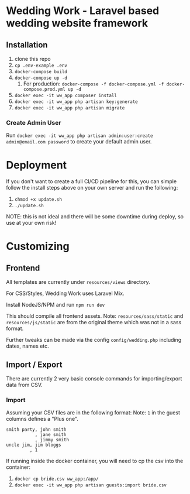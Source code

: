 # Wedding Work - Laravel based wedding website framework
## Installation
1. clone this repo
2. `cp .env-example .env`
3. `docker-compose build`
3. `docker-compose up -d`
    1. For production: `docker-compose -f docker-compose.yml -f docker-compose.prod.yml up -d`
4. `docker exec -it ww_app composer install`
5. `docker exec -it ww_app php artisan key:generate`
6. `docker exec -it ww_app php artisan migrate`

### Create Admin User

Run `docker exec -it ww_app php artisan admin:user:create admin@email.com password` to create your default admin user.

# Deployment

If you don't want to create a full CI/CD pipeline for this, you can simple follow the install steps above on your own server and run the following:

1. `chmod +x update.sh`
2. `./update.sh`

NOTE: this is not ideal and there will be some downtime during deploy, so use at your own risk!

# Customizing

## Frontend

All templates are currently under `resources/views` directory.

For CSS/Styles, Wedding Work uses Laravel Mix.

Install NodeJS/NPM and run `npm run dev`

This should compile all frontend assets.
Note: `resources/sass/static` and `resources/js/static` are from the original theme which was not in a sass format.

Further tweaks can be made via the config `config/wedding.php` including dates, names etc.

## Import / Export

There are currently 2 very basic console commands for importing/export data from CSV.

### Import

Assuming your CSV files are in the following format:
Note: `1` in the guest columns defines a "Plus one".
```
smith party, john smith
           , jane smith
           , jimmy smith
uncle jim, jim bloggs
         , 1
```

If running inside the docker container, you will need to cp the csv into the container:

1. `docker cp bride.csv ww_app:/app/`
2. `docker exec -it ww_app php artisan guests:import bride.csv`

